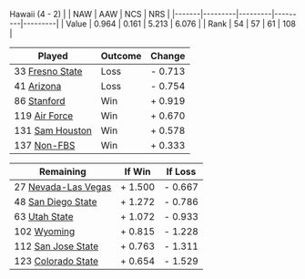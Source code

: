 Hawaii (4 - 2)
|       |   NAW   |   AAW   |   NCS   |   NRS   |
|-------|---------|---------|---------|---------|
| Value |   0.964 |   0.161 |   5.213 |   6.076 |
| Rank  |      54 |      57 |      61 |     108 |

| Played                    | Outcome    |  Change  |
|---------------------------|------------|----------|
|  33 [Fresno State          ](FresnoState.md)| Loss       | -  0.713 |
|  41 [Arizona               ](Arizona.md)| Loss       | -  0.754 |
|  86 [Stanford              ](Stanford.md)| Win        | +  0.919 |
| 119 [Air Force             ](AirForce.md)| Win        | +  0.670 |
| 131 [Sam Houston           ](SamHouston.md)| Win        | +  0.578 |
| 137 [Non-FBS               ](NonFBS.md)| Win        | +  0.333 |

| Remaining                 |  If Win  |  If Loss |
|---------------------------|----------|----------|
|  27 [Nevada-Las Vegas      ](NevadaLasVegas.md)| +  1.500 | -  0.667 |
|  48 [San Diego State       ](SanDiegoState.md)| +  1.272 | -  0.786 |
|  63 [Utah State            ](UtahState.md)| +  1.072 | -  0.933 |
| 102 [Wyoming               ](Wyoming.md)| +  0.815 | -  1.228 |
| 112 [San Jose State        ](SanJoseState.md)| +  0.763 | -  1.311 |
| 123 [Colorado State        ](ColoradoState.md)| +  0.654 | -  1.529 |

